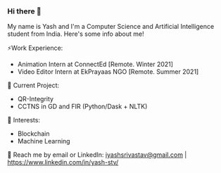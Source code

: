 ### Hi there 👋
My name is Yash and I'm a Computer Science and Artificial Intelligence student from India. Here's some info about me!

⚡Work Experience: <br>
- Animation Intern at ConnectEd [Remote. Winter 2021]
- Video Editor Intern at EkPrayaas NGO [Remote. Summer 2021]

🔭 Current Project:
- QR-Integrity
- CCTNS in GD and FIR (Python/Dask + NLTK)

🌱 Interests:
- Blockchain
- Machine Learning

💬 Reach me by email or LinkedIn: iyashsrivastav@gmail.com | https://www.linkedin.com/in/yash-stv/


<!--
**yashsrivastavv/yashsrivastavv** is a ✨ _special_ ✨ repository because its `README.md` (this file) appears on your GitHub profile.

Here are some ideas to get you started:

- 🔭 I’m currently working on ...
- 🌱 I’m currently learning ...
- 👯 I’m looking to collaborate on ...
- 🤔 I’m looking for help with ...
- 💬 Ask me about ...
- 📫 How to reach me: ...
- 😄 Pronouns: ...
- ⚡ Work Experience:
-->
